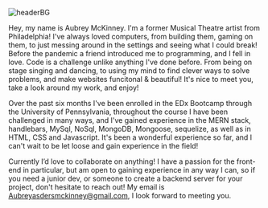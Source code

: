 ![headerBG](https://github.com/Shadowasders/Shadowasders/assets/99014955/7ed294e6-3ab9-49ad-a882-dc5e0bf4af27)

Hey, my name is Aubrey McKinney. I'm a former Musical Theatre artist from Philadelphia! I've always loved computers, from building them, gaming on them, to just messing around in the settings and seeing what I could break! Before the pandemic a friend introduced me to programming, and I fell in love. Code is a challenge unlike anything I've done before. From being on stage singing and dancing, to using my mind to find clever ways to solve problems, and make websites funcitonal & beautiful! It's nice to meet you, take a look around my work, and enjoy! 

Over the past six months I've been enrolled in the EDx Bootcamp through the University of Pennsylvania, throughout the course I have been challenged in many ways, and I've gained experience in the MERN stack, handlebars, MySql, NoSql, MongoDB, Mongoose, sequelize, as well as in HTML, CSS and Javascript. It's been a wonderful experience so far, and I can't wait to be let loose and gain experience in the field!

Currently I’d love to collaborate on anything! I have a passion for the front-end in particular, but am open to gaining experience in any way I can, so if you need a junior dev, or someone to create a backend server for your project, don't hesitate to reach out! My email is Aubreyasdersmckinney@gmail.com, I look forward to meeting you.


<!---
Shadowasders/Shadowasders is a ✨ special ✨ repository because its `README.md` (this file) appears on your GitHub profile.
You can click the Preview link to take a look at your changes.
--->
